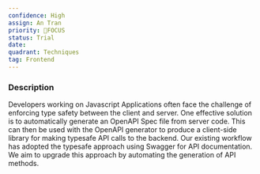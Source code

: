 ```yaml
---
confidence: High
assign: An Tran
priority: 🎯FOCUS
status: Trial
date: 
quadrant: Techniques
tag: Frontend
---
```


<!-- table_of_contents 59f48ef1-694b-475b-8b4c-ac039e75e23f -->

### Description

Developers working on Javascript Applications often face the challenge of enforcing type safety between the client and server. One effective solution is to automatically generate an OpenAPI Spec file from server code. This can then be used with the OpenAPI generator to produce a client-side library for making typesafe API calls to the backend. Our existing workflow has adopted the typesafe approach using Swagger for API documentation. We aim to upgrade this approach by automating the generation of API methods.

<!-- child_database 54105ad3-6180-4286-b4d0-03be4f054db6 -->
